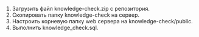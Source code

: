 1. Загрузить файл knowledge-check.zip с репозитория.
2. Скопировать папку knowledge-check на сервер.
3. Настроить корневую папку web сервера на knowledge-check/public.
4. Выполнить knowledge_check.sql.